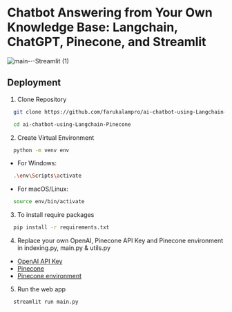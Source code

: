 # Chatbot Answering from Your Own Knowledge Base: Langchain, ChatGPT, Pinecone, and Streamlit
![main-·-Streamlit (1)](https://github.com/farukalampro/ai-chatbot-using-Langchain-Pinecone/assets/92469073/3f3ff527-f330-409f-959f-674846deb9a7)

## Deployment

1. Clone Repository 

```bash
  git clone https://github.com/farukalampro/ai-chatbot-using-Langchain-Pinecone.git
```
```bash
  cd ai-chatbot-using-Langchain-Pinecone
```
2. Create Virtual Environment
```bash
  python -m venv env
```
 - For Windows:
```bash
  .\env\Scripts\activate
```
 - For macOS/Linux:
```bash
  source env/bin/activate
```

3. To install require packages 

```bash
  pip install -r requirements.txt
```
4. Replace your own OpenAI, Pinecone API Key and Pinecone environment in indexing.py, main.py & utils.py
 - [OpenAI API Key](https://platform.openai.com)
 - [Pinecone](app.pinecone.io)
 - [Pinecone environment](app.pinecone.io)

5. Run the web app
```bash
  streamlit run main.py
```
